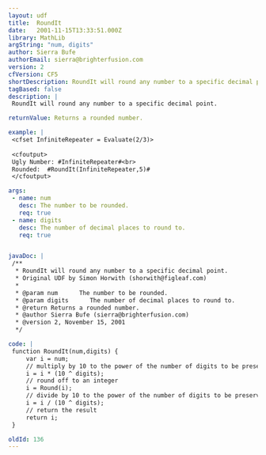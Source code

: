 ```yaml
---
layout: udf
title:  RoundIt
date:   2001-11-15T13:33:51.000Z
library: MathLib
argString: "num, digits"
author: Sierra Bufe
authorEmail: sierra@brighterfusion.com
version: 2
cfVersion: CF5
shortDescription: RoundIt will round any number to a specific decimal point.
tagBased: false
description: |
 RoundIt will round any number to a specific decimal point.

returnValue: Returns a rounded number.

example: |
 <cfset InfiniteRepeater = Evaluate(2/3)>
 
 <cfoutput>
 Ugly Number: #InfiniteRepeater#<br>
 Rounded:  #RoundIt(InfiniteRepeater,5)#
 </cfoutput>

args:
 - name: num
   desc: The number to be rounded.
   req: true
 - name: digits
   desc: The number of decimal places to round to.
   req: true


javaDoc: |
 /**
  * RoundIt will round any number to a specific decimal point.
  * Original UDF by Simon Horwith (shorwith@figleaf.com)
  * 
  * @param num      The number to be rounded. 
  * @param digits      The number of decimal places to round to. 
  * @return Returns a rounded number. 
  * @author Sierra Bufe (sierra@brighterfusion.com) 
  * @version 2, November 15, 2001 
  */

code: |
 function RoundIt(num,digits) {
     var i = num;
     // multiply by 10 to the power of the number of digits to be preserved
     i = i * (10 ^ digits);
     // round off to an integer
     i = Round(i);
     // divide by 10 to the power of the number of digits to be preserved
     i = i / (10 ^ digits);
     // return the result
     return i;
 }

oldId: 136
---
```


